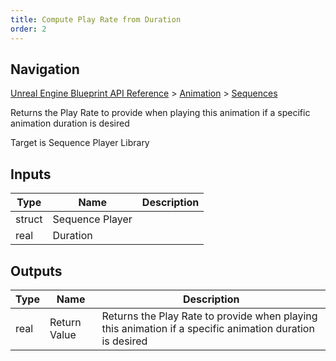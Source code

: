 ```yaml
---
title: Compute Play Rate from Duration
order: 2
---
```

## Navigation

[Unreal Engine Blueprint API Reference](https://dev.epicgames.com/documentation/en-us/unreal-engine/BlueprintAPI) > [Animation](https://dev.epicgames.com/documentation/en-us/unreal-engine/BlueprintAPI/Animation) > [Sequences](https://dev.epicgames.com/documentation/en-us/unreal-engine/BlueprintAPI/Animation/Sequences)

Returns the Play Rate to provide when playing this animation if a specific animation duration is desired

Target is Sequence Player Library

## Inputs

| Type | Name | Description |
| --- | --- | --- |
| struct | Sequence Player |  |
| real | Duration |  |

## Outputs

| Type | Name | Description |
| --- | --- | --- |
| real | Return Value | Returns the Play Rate to provide when playing this animation if a specific animation duration is desired |
